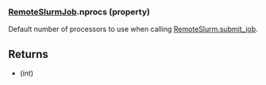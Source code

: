 ### [RemoteSlurmJob](RemoteSlurmJob.md).nprocs (property)




Default number of processors to use when calling [RemoteSlurm.submit_job](RemoteSlurm.submit_job.md).

Returns
---------
* (int)

